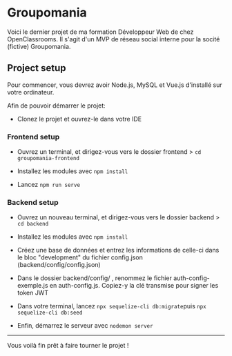# Groupomania

Voici le dernier projet de ma formation Développeur Web de chez OpenClassrooms.
Il s'agit d'un MVP de réseau social interne pour la socité (fictive) Groupomania.

## Project setup

Pour commencer, vous devrez avoir Node.js, MySQL et Vue.js d'installé sur votre ordinateur.

Afin de pouvoir démarrer le projet:

* Clonez le projet et ouvrez-le dans votre IDE

### Frontend setup

* Ouvrez un terminal, et dirigez-vous vers le dossier frontend > ```cd groupomania-frontend```

* Installez les modules avec ```npm install```

* Lancez ```npm run serve```

### Backend setup

* Ouvrez un nouveau terminal, et dirigez-vous vers le dossier backend > ```cd backend```

* Installez les modules avec ```npm install```

* Créez une base de données et entrez les informations de celle-ci dans le bloc "development" du fichier config.json (backend/config/config.json)

* Dans le dossier backend/config/ , renommez le fichier auth-config-exemple.js en auth-config.js. Copiez-y la clé transmise pour signer les token JWT

* Dans votre terminal, lancez ```npx sequelize-cli db:migrate```puis ```npx sequelize-cli db:seed```

* Enfin, démarrez le serveur avec ```nodemon server```

---

Vous voilà fin prêt à faire tourner le projet !